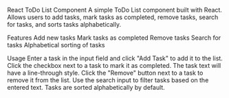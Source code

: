 React ToDo List Component
A simple ToDo List component built with React. Allows users to add tasks, mark tasks as completed, remove tasks, search for tasks, and sorts tasks alphabetically.

Features
Add new tasks
Mark tasks as completed
Remove tasks
Search for tasks
Alphabetical sorting of tasks



Usage
Enter a task in the input field and click "Add Task" to add it to the list.
Click the checkbox next to a task to mark it as completed. The task text will have a line-through style.
Click the "Remove" button next to a task to remove it from the list.
Use the search input to filter tasks based on the entered text.
Tasks are sorted alphabetically by default.
